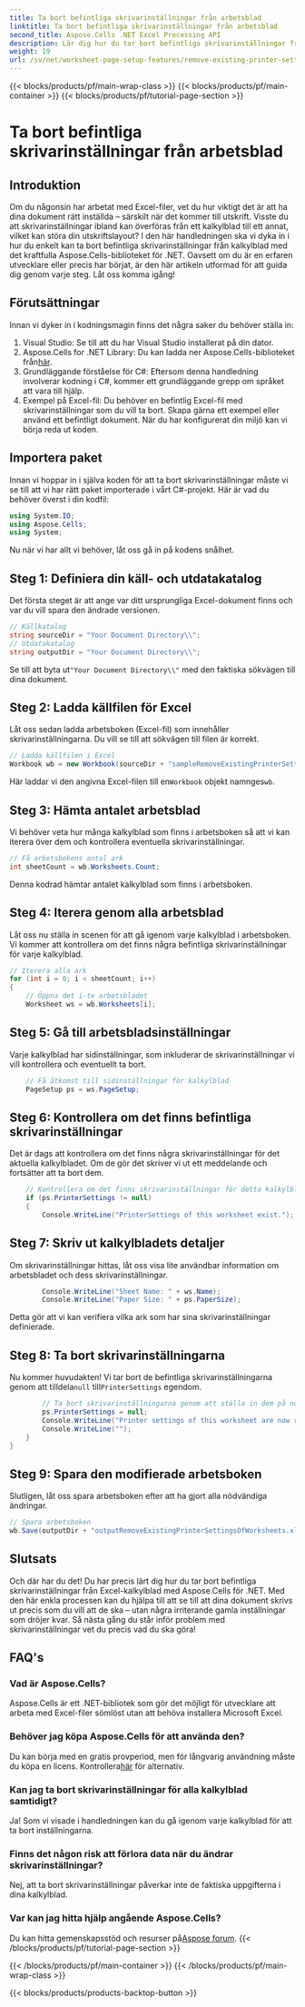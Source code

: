 ```yaml
---
title: Ta bort befintliga skrivarinställningar från arbetsblad
linktitle: Ta bort befintliga skrivarinställningar från arbetsblad
second_title: Aspose.Cells .NET Excel Processing API
description: Lär dig hur du tar bort befintliga skrivarinställningar från Excel-kalkylblad med Aspose.Cells för .NET i denna detaljerade, steg-för-steg-guide.
weight: 19
url: /sv/net/worksheet-page-setup-features/remove-existing-printer-settings/
---
```


{{< blocks/products/pf/main-wrap-class >}}
{{< blocks/products/pf/main-container >}}
{{< blocks/products/pf/tutorial-page-section >}}

# Ta bort befintliga skrivarinställningar från arbetsblad

## Introduktion
Om du någonsin har arbetat med Excel-filer, vet du hur viktigt det är att ha dina dokument rätt inställda – särskilt när det kommer till utskrift. Visste du att skrivarinställningar ibland kan överföras från ett kalkylblad till ett annat, vilket kan störa din utskriftslayout? I den här handledningen ska vi dyka in i hur du enkelt kan ta bort befintliga skrivarinställningar från kalkylblad med det kraftfulla Aspose.Cells-biblioteket för .NET. Oavsett om du är en erfaren utvecklare eller precis har börjat, är den här artikeln utformad för att guida dig genom varje steg. Låt oss komma igång!
## Förutsättningar
Innan vi dyker in i kodningsmagin finns det några saker du behöver ställa in:
1. Visual Studio: Se till att du har Visual Studio installerat på din dator.
2. Aspose.Cells for .NET Library: Du kan ladda ner Aspose.Cells-biblioteket från[här](https://releases.aspose.com/cells/net/).
3. Grundläggande förståelse för C#: Eftersom denna handledning involverar kodning i C#, kommer ett grundläggande grepp om språket att vara till hjälp.
4. Exempel på Excel-fil: Du behöver en befintlig Excel-fil med skrivarinställningar som du vill ta bort. Skapa gärna ett exempel eller använd ett befintligt dokument.
När du har konfigurerat din miljö kan vi börja reda ut koden.
## Importera paket
Innan vi hoppar in i själva koden för att ta bort skrivarinställningar måste vi se till att vi har rätt paket importerade i vårt C#-projekt. Här är vad du behöver överst i din kodfil:
```csharp
using System.IO;
using Aspose.Cells;
using System;
```
Nu när vi har allt vi behöver, låt oss gå in på kodens snålhet.
## Steg 1: Definiera din käll- och utdatakatalog
Det första steget är att ange var ditt ursprungliga Excel-dokument finns och var du vill spara den ändrade versionen.
```csharp
// Källkatalog
string sourceDir = "Your Document Directory\\";
// Utdatakatalog
string outputDir = "Your Document Directory\\";
```
 Se till att byta ut`"Your Document Directory\\"` med den faktiska sökvägen till dina dokument.
## Steg 2: Ladda källfilen för Excel
Låt oss sedan ladda arbetsboken (Excel-fil) som innehåller skrivarinställningarna. Du vill se till att sökvägen till filen är korrekt.
```csharp
// Ladda källfilen i Excel
Workbook wb = new Workbook(sourceDir + "sampleRemoveExistingPrinterSettingsOfWorksheets.xlsx");
```
 Här laddar vi den angivna Excel-filen till en`Workbook` objekt namnges`wb`.
## Steg 3: Hämta antalet arbetsblad
Vi behöver veta hur många kalkylblad som finns i arbetsboken så att vi kan iterera över dem och kontrollera eventuella skrivarinställningar.
```csharp
// Få arbetsbokens antal ark
int sheetCount = wb.Worksheets.Count;
```
Denna kodrad hämtar antalet kalkylblad som finns i arbetsboken.
## Steg 4: Iterera genom alla arbetsblad
Låt oss nu ställa in scenen för att gå igenom varje kalkylblad i arbetsboken. Vi kommer att kontrollera om det finns några befintliga skrivarinställningar för varje kalkylblad.
```csharp
// Iterera alla ark
for (int i = 0; i < sheetCount; i++)
{
    // Öppna det i-te arbetsbladet
    Worksheet ws = wb.Worksheets[i];
```
## Steg 5: Gå till arbetsbladsinställningar
Varje kalkylblad har sidinställningar, som inkluderar de skrivarinställningar vi vill kontrollera och eventuellt ta bort.
```csharp
    // Få åtkomst till sidinställningar för kalkylblad
    PageSetup ps = ws.PageSetup;
```
## Steg 6: Kontrollera om det finns befintliga skrivarinställningar
Det är dags att kontrollera om det finns några skrivarinställningar för det aktuella kalkylbladet. Om de gör det skriver vi ut ett meddelande och fortsätter att ta bort dem.
```csharp
    // Kontrollera om det finns skrivarinställningar för detta kalkylblad
    if (ps.PrinterSettings != null)
    {
        Console.WriteLine("PrinterSettings of this worksheet exist.");
```
## Steg 7: Skriv ut kalkylbladets detaljer
Om skrivarinställningar hittas, låt oss visa lite användbar information om arbetsbladet och dess skrivarinställningar.
```csharp
        Console.WriteLine("Sheet Name: " + ws.Name);
        Console.WriteLine("Paper Size: " + ps.PaperSize);
```
Detta gör att vi kan verifiera vilka ark som har sina skrivarinställningar definierade.
## Steg 8: Ta bort skrivarinställningarna
 Nu kommer huvudakten! Vi tar bort de befintliga skrivarinställningarna genom att tilldela`null` till`PrinterSettings` egendom.
```csharp
        // Ta bort skrivarinställningarna genom att ställa in dem på null
        ps.PrinterSettings = null;
        Console.WriteLine("Printer settings of this worksheet are now removed by setting it null.");
        Console.WriteLine("");
    }
}
```
## Steg 9: Spara den modifierade arbetsboken
Slutligen, låt oss spara arbetsboken efter att ha gjort alla nödvändiga ändringar.
```csharp
// Spara arbetsboken
wb.Save(outputDir + "outputRemoveExistingPrinterSettingsOfWorksheets.xlsx");
```
## Slutsats
Och där har du det! Du har precis lärt dig hur du tar bort befintliga skrivarinställningar från Excel-kalkylblad med Aspose.Cells för .NET. Med den här enkla processen kan du hjälpa till att se till att dina dokument skrivs ut precis som du vill att de ska – utan några irriterande gamla inställningar som dröjer kvar. Så nästa gång du står inför problem med skrivarinställningar vet du precis vad du ska göra!
## FAQ's
### Vad är Aspose.Cells?
Aspose.Cells är ett .NET-bibliotek som gör det möjligt för utvecklare att arbeta med Excel-filer sömlöst utan att behöva installera Microsoft Excel.
### Behöver jag köpa Aspose.Cells för att använda den?
 Du kan börja med en gratis provperiod, men för långvarig användning måste du köpa en licens. Kontrollera[här](https://purchase.aspose.com/buy) för alternativ.
### Kan jag ta bort skrivarinställningar för alla kalkylblad samtidigt?
Ja! Som vi visade i handledningen kan du gå igenom varje kalkylblad för att ta bort inställningarna.
### Finns det någon risk att förlora data när du ändrar skrivarinställningar?
Nej, att ta bort skrivarinställningar påverkar inte de faktiska uppgifterna i dina kalkylblad.
### Var kan jag hitta hjälp angående Aspose.Cells?
 Du kan hitta gemenskapsstöd och resurser på[Aspose forum](https://forum.aspose.com/c/cells/9).
{{< /blocks/products/pf/tutorial-page-section >}}

{{< /blocks/products/pf/main-container >}}
{{< /blocks/products/pf/main-wrap-class >}}

{{< blocks/products/products-backtop-button >}}
